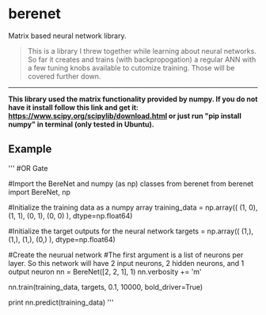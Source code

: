 # berenet
Matrix based neural network library.

> This is a library I threw together while learning about neural networks. So far it creates and trains (with backpropogation)
a regular ANN with a few tuning knobs available to cutomize training. Those will be covered further down.

<hr>

**This library used the matrix functionality provided by numpy. If you do not have it install follow this link and get it:
https://www.scipy.org/scipylib/download.html
or just run "pip install numpy" in terminal (only tested in Ubuntu).**

## Example
'''
#OR Gate

#Import the BereNet and numpy (as np) classes from berenet
from berenet import BereNet, np

#Initialize the training data as a numpy array
training_data = np.array((
		(1, 0),
		(1, 1),
		(0, 1),
		(0, 0)
), dtype=np.float64)

#Initialize the target outputs for the neural network
targets = np.array((
  (1,),
  (1,),
  (1,),
  (0,)
), dtype=np.float64)

#Create the neurual network
#The first argument is a list of neurons per layer. So this network will have 2 input neurons, 2 hidden neurons, and 1 output neuron
nn = BereNet([2, 2, 1], 1)
nn.verbosity += 'm'

nn.train(training_data, targets, 0.1, 10000, bold_driver=True)

print nn.predict(training_data)
'''
